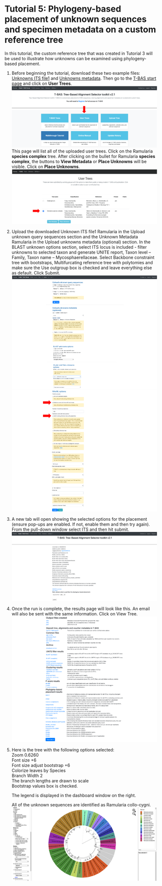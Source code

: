 # Tutorial 5: Phylogeny-based placement of unknown sequences and specimen metadata on a custom reference tree

In this tutorial, the custom reference tree that was created in Tutorial 3 will be used to illustrate how unknowns can be examined using phylogeny-based placement. 
 
1. Before beginning the tutorial, download these two example files: [Unknowns ITS file1](https://vclv99-239.hpc.ncsu.edu/tbas2_1/pages/data/tbas-tutorial/its_sequences_set1.fasta) and [Unknowns metadata](https://vclv99-239.hpc.ncsu.edu/tbas2_1/pages/data/tbas-tutorial/Metadata-Unknowns.csv). Then go to the [T-BAS start page](https://vclv99-239.hpc.ncsu.edu/tbas2_1/pages/tbas.php) and click on **User Trees**.  
![](images/tbas-tutorial5/Tutorial5.1.1.png)
    This page will list all of the uploaded user trees. Click on the Ramularia **species complex** tree. After clicking on the bullet for Ramularia **species complex**, the buttons to **View Metadata** or **Place Unknowns** will be visible. Click on **Place Unknowns**.
![](images/tbas-tutorial5/Tutorial5.1.2.png)

2. Upload the downloaded Unknown ITS file1 Ramularia in the Upload unknown query sequences section and the Unknown Metadata Ramularia in the Upload unknowns metadata (optional) section. In the BLAST unknown options section, select ITS locus is included - filter unknowns to selected taxon and generate UNITE report, Taxon level – Family, Taxon name – Mycosphaerellaceae. Select Backbone constraint tree with bootstraps, Multifurcating reference tree with polytomies and make sure the Use outgroup box is checked and leave everything else as default. Click Submit.
![](images/tbas-tutorial5/Tutorial5.2.1.png)
![](images/tbas-tutorial5/Tutorial5.2.2.png)

3. A new tab will open showing the selected options for the placement (ensure pop-ups are enabled. If not, enable them and then try again). From the pull-down window select ITS and then hit submit.
![](images/tbas-tutorial5/Tutorial5.3.png)

4. Once the run is complete, the results page will look like this. An email will also be sent with the same information. Click on View Tree.
![](images/tbas-tutorial5/Tutorial5.4.png)

5. Here is the tree with the following options selected:   
    Zoom 0.6260  
    Font size +6  
    Font size adjust bootstrap +6  
    Colorize leaves by Species  
    Branch Width 2  
    The branch lengths are drawn to scale  
    Bootstrap values box is checked.  

    The legend is displayed in the dashboard window on the right.   

    All of the unknown sequences are identified as Ramularia collo-cygni. 
![](images/tbas-tutorial5/Tutorial5.5.png)